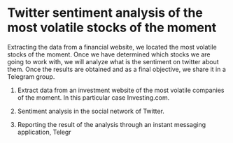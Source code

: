 # Twitter sentiment analysis of the most volatile stocks of the moment

Extracting the data from a financial website, we
located the most volatile stocks of the moment. Once we have
determined which stocks we are going to work with, we will
analyze what is the sentiment on twitter about them. Once the
results are obtained and as a final objective, we share it in a
Telegram group.

1) Extract data from an investment website of the most
volatile companies of the moment. In this particular case
Investing.com.

2) Sentiment analysis in the social network of Twitter.

3) Reporting the result of the analysis through an instant
messaging application, Telegr



